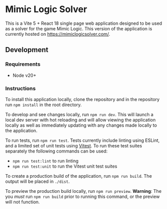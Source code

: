 # Mimic Logic Solver

This is a Vite 5 + React 18 single page web application designed to be used as a
solver for the game Mimic Logic. This version of the application is currently
hosted on https://mimiclogicsolver.com/.

## Development

### Requirements

- Node v20+

### Instructions

To install this application locally, clone the repository and in the repository
run `npm install` in the root directory.

To develop and see changes locally, run `npm run dev`. This will launch a local
dev server with hot reloading and will allow viewing the application locally as
well as immediately updating with any changes made locally to the application.

To run tests, run `npm run test`. Tests currently include linting using ESLint,
and a limited set of unit tests using [Vitest](https://vitest.dev/). To run
these test suites separately the following commands can be used:

 - `npm run test:lint` to run linting
 - `npm run test:unit` to run the Vitest unit test suites

To create a production build of the application, run `npm run build`. The output
will be placed in `./dist`.

To preview the production build locally, run `npm run preview`. **Warning**: The
you _must_ run `npm run build` prior to running this command, or the preview
will not function.